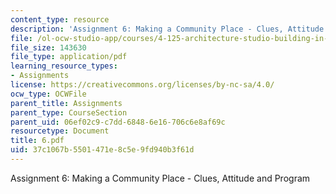 ```yaml
---
content_type: resource
description: 'Assignment 6: Making a Community Place - Clues, Attitude and Program'
file: /ol-ocw-studio-app/courses/4-125-architecture-studio-building-in-landscapes-fall-2002/37c1067b5501471e8c5e9fd940b3f61d_6.pdf
file_size: 143630
file_type: application/pdf
learning_resource_types:
- Assignments
license: https://creativecommons.org/licenses/by-nc-sa/4.0/
ocw_type: OCWFile
parent_title: Assignments
parent_type: CourseSection
parent_uid: 06ef02c9-c7dd-6848-6e16-706c6e8af69c
resourcetype: Document
title: 6.pdf
uid: 37c1067b-5501-471e-8c5e-9fd940b3f61d
---
```

Assignment 6: Making a Community Place - Clues, Attitude and Program